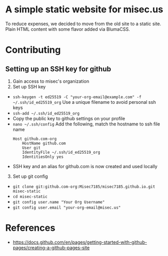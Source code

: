 # A simple static website for misec.us

To reduce expenses, we decided to move from the old site to a static site.
Plain HTML content with some flavor added via BlumaCSS.

# Contributing

## Setting up an SSH key for github

1. Gain access to misec's organization
2. Set up SSH key 
  - `ssh-keygen -t ed25519 -C "your-org-email@example.com" -f ~/.ssh/id_ed25519_org` Use a unique filename to avoid personal ssh keys
  - `ssh-add ~/.ssh/id_ed25519_org`
  - Copy the public key to github settings on your profile
  - `nano ~/.ssh/config` Add the following, match the hostname to ssh file name
    ```
    Host github.com-org
        HostName github.com
        User git
        IdentityFile ~/.ssh/id_ed25519_org
        IdentitiesOnly yes
    ```
  - SSH key and an alias for github.com is now created and used locally
3. Set up git config
  - `git clone git:github.com-org:Misec7185/misec7185.github.io.git misec-static`
  - `cd misec-static`
  - `git config user.name "Your Org Username"`
  - `git config user.email "your-org-email@misec.us"`

# References

  - https://docs.github.com/en/pages/getting-started-with-github-pages/creating-a-github-pages-site
